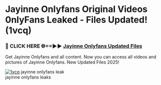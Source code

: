 # Jayinne Onlyfans Original Videos 0nlyFans Leaked - Files Updated! (1vcq)

<h3>🔴 CLICK HERE 🌐==►► <a href="https://tinyurl.com/x26r9saj" rel="nofollow">Jayinne Onlyfans Updated Files</a></h3>

Get Jayinne Onlyfans and all content. Now you can access all videos and pictures of Jayinne Onlyfans. New Updated Files 2025!

[![1vcq](https://i.imgur.com/LkgZPqh.gif)](https://tinyurl.com/x26r9saj)
jayinne onlyfans leak<br>
jayinne onlyfans leaks
